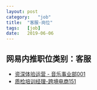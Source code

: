 ```yaml
---
layout:	post
category:	"job"
title:	"客服-岗位"
tags:	[job]
date:	2019-06-06
---
```

## 网易内推职位类别：客服
- [资深体验运营 - 音乐事业部001](http://mobile.bole.netease.com/bole/boleDetail?id=16617&employeeId=346f03c3cda5f04c&key=all)
- [质检培训经理-跨境电商151](http://mobile.bole.netease.com/bole/boleDetail?id=11704&employeeId=346f03c3cda5f04c&key=all)
